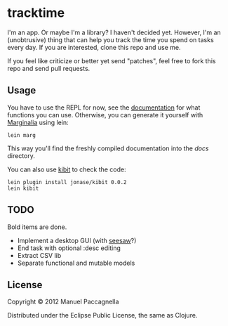 # tracktime

I'm an app. Or maybe I'm a library? I haven't decided yet. However, I'm an (unobtrusive) thing that can help you track the time you spend on tasks every day. If you are interested, clone this repo and use me.

If you feel like criticize or better yet send "patches", feel free to fork this repo and send pull requests.

## Usage

You have to use the REPL for now, see the [documentation](http://manuelp.bitbucket.org/tracktime.html) for what functions you can use. Otherwise, you can generate it yourself with [Marginalia](https://github.com/fogus/marginalia) using lein:

    lein marg
    
This way you'll find the freshly compiled documentation into the *docs* directory.
    
You can also use [kibit](https://github.com/jonase/kibit) to check the code:

    lein plugin install jonase/kibit 0.0.2
    lein kibit

## TODO
Bold items are done.

- Implement a desktop GUI (with [seesaw](https://github.com/daveray/seesaw#readme)?)
- End task with optional :desc editing
- Extract CSV lib
- Separate functional and mutable models

## License

Copyright © 2012 Manuel Paccagnella

Distributed under the Eclipse Public License, the same as Clojure.
